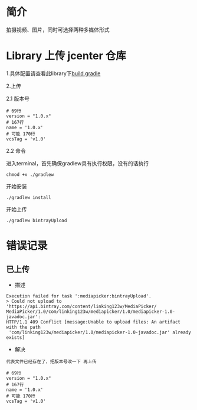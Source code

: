 
# 简介

拍摄视频、图片，同时可选择两种多媒体形式


# Library 上传 jcenter 仓库

1.具体配置请查看此library下[build.gradle](build.gradle)


2.上传


2.1 版本号

```
# 69行
version = "1.0.x"
# 167行
name = '1.0.x'
# 可能 170行
vcsTag = 'v1.0'
```

2.2 命令

进入terminal，首先确保gradlew具有执行权限，没有的话执行

```
chmod +x ./gradlew
```

开始安装

```
./gradlew install
```

开始上传

```
./gradlew bintrayUpload
```

# 错误记录

## 已上传

- 描述

```
Execution failed for task ':mediapicker:bintrayUpload'.
> Could not upload to 'https://api.bintray.com/content/linking123w/MediaPicker/
MediaPicker/1.0/com/linking123w/mediapicker/1.0/mediapicker-1.0-javadoc.jar': 
HTTP/1.1 409 Conflict [message:Unable to upload files: An artifact with the path
 'com/linking123w/mediapicker/1.0/mediapicker-1.0-javadoc.jar' already exists]
```

- 解决

```
代表文件已经存在了，把版本号改一下 再上传

# 69行
version = "1.0.x"
# 167行
name = '1.0.x'
# 可能 170行
vcsTag = 'v1.0'
```
